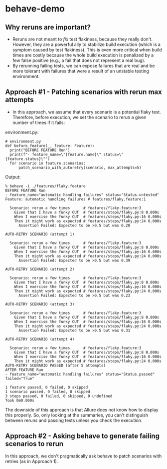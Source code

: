 # behave-demo

## Why reruns are important?

- Reruns are not meant to _fix_ test flakiness, because they really don't. However, they are a
  powerful ally to stabilize build execution (which is a symptom caused by test flakiness). This is
  even more critical when build times are costly because the whole build execution is penalized by a
  few false positive (e.g., a fail that does not represent a real bug).
- By rerunning failing tests, we can expose failures that are real and be more tolerant with
  failures that were a result of an unstable testing environment.

## Approach #1 - Patching scenarios with rerun max attempts

* In this approach, we assume that every scenario is a potential flaky test. Therefore, before
  execution, we set the scenario to rerun a given number of times if it fails:

environment.py:

```{python}
# environment.py
def before_feature(_, feature: Feature):
  print("BEFORE FEATURE Run")
  print(f"- feature_name=\"{feature.name}\" status=\"{feature.status}\"")
  for scenario in feature.scenarios:
      patch_scenario_with_autoretry(scenario, max_attempts=5)
```

Output:

```
% behave -i ./features/flaky.feature
BEFORE FEATURE Run
- feature_name="automatic handling failures" status="Status.untested"
Feature: automatic handling failures # features/flaky.feature:1

  Scenario: rerun a few times      # features/flaky.feature:3
    Given that I have a funky CUT  # features/steps/flaky.py:8 0.000s
    When I exercise the funky CUT  # features/steps/flaky.py:16 0.000s
    Then it might work as expected # features/steps/flaky.py:24 0.000s
      Assertion Failed: Expected to be >0.5 but was 0.20

AUTO-RETRY SCENARIO (attempt 1)

  Scenario: rerun a few times      # features/flaky.feature:3
    Given that I have a funky CUT  # features/steps/flaky.py:8 0.000s
    When I exercise the funky CUT  # features/steps/flaky.py:16 0.000s
    Then it might work as expected # features/steps/flaky.py:24 0.000s
      Assertion Failed: Expected to be >0.5 but was 0.39

AUTO-RETRY SCENARIO (attempt 2)

  Scenario: rerun a few times      # features/flaky.feature:3
    Given that I have a funky CUT  # features/steps/flaky.py:8 0.000s
    When I exercise the funky CUT  # features/steps/flaky.py:16 0.000s
    Then it might work as expected # features/steps/flaky.py:24 0.000s
      Assertion Failed: Expected to be >0.5 but was 0.23

AUTO-RETRY SCENARIO (attempt 3)

  Scenario: rerun a few times      # features/flaky.feature:3
    Given that I have a funky CUT  # features/steps/flaky.py:8 0.000s
    When I exercise the funky CUT  # features/steps/flaky.py:16 0.000s
    Then it might work as expected # features/steps/flaky.py:24 0.000s
      Assertion Failed: Expected to be >0.5 but was 0.31

AUTO-RETRY SCENARIO (attempt 4)

  Scenario: rerun a few times      # features/flaky.feature:3
    Given that I have a funky CUT  # features/steps/flaky.py:8 0.000s
    When I exercise the funky CUT  # features/steps/flaky.py:16 0.000s
    Then it might work as expected # features/steps/flaky.py:24 0.000s
AUTO-RETRY SCENARIO PASSED (after 5 attempts)
AFTER FEATURE Run
- feature_name="automatic handling failures" status="Status.passed" failed="True"

1 feature passed, 0 failed, 0 skipped
1 scenario passed, 0 failed, 0 skipped
3 steps passed, 0 failed, 0 skipped, 0 undefined
Took 0m0.000s
```

The downside of this approach is that Allure does not know how to display this properly. So, only
looking at the summaries, you can't distinguish between reruns and passing tests unless you check
the execution.

## Approach #2 - Asking behave to generate failing scenarios to rerun

In this approach, we don't pragmatically ask behave to patch scenarios with retries (as in Approach
1).